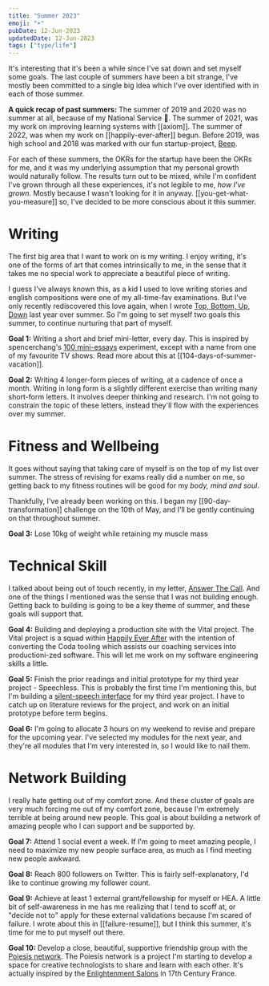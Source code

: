 ```yaml
---
title: "Summer 2023"
emoji: "☀"
pubDate: 12-Jun-2023
updatedDate: 12-Jun-2023
tags: ["type/life"]
---
```


It's interesting that it's been a while since I've sat down and set myself some goals. The last couple of summers have been a bit strange, I've mostly been committed to a single big idea which I've over identified with in each of those summer.

**A quick recap of past summers:**
The summer of 2019 and 2020 was no summer at all, because of my National Service 🖖. The summer of 2021, was my work on improving learning systems with [[axiom]]. The summer of 2022, was when my work on [[happily-ever-after]] begun. Before 2019, was high school and 2018 was marked with our fun startup-project, [Beep](https://beepvoice.app).

For each of these summers, the OKRs for the startup have been the OKRs for me, and it was my underlying assumption that my personal growth would naturally follow. The results turn out to be mixed, while I'm confident I've grown through all these experiences, it's not legible to me, _how I've grown_. Mostly because I wasn't looking for it in anyway. [[you-get-what-you-measure]] so, I've decided to be more conscious about it this summer.

# Writing

The first big area that I want to work on is my writing. I enjoy writing, it's one of the forms of art that comes intrinsically to me, in the sense that it takes me no special work to appreciate a beautiful piece of writing.

I guess I've always known this, as a kid I used to love writing stories and english compositions were one of my all-time-fav examinations. But I've only recently rediscovered this love again, when I wrote [Top, Bottom, Up, Down](https://solderneer.me/letters/top-bottom-up-down/) last year over summer. So I'm going to set myself two goals this summer, to continue nurturing that part of myself.

**Goal 1:** Writing a short and brief mini-letter, every day. This is inspired by spencerchang's [100 mini-essays](https://www.spencerchang.me/experiments/100posts/) experiment, except with a name from one of my favourite TV shows. Read more about this at [[104-days-of-summer-vacation]].

**Goal 2:** Writing 4 longer-form pieces of writing, at a cadence of once a month. Writing in long form is a slightly different exercise than writing many short-form letters. It involves deeper thinking and research. I'm not going to constrain the topic of these letters, instead they'll flow with the experiences over my summer.

# Fitness and Wellbeing

It goes without saying that taking care of myself is on the top of my list over summer. The stress of revising for exams really did a number on me, so getting back to my fitness routines will be good for my _body, mind and soul_.

Thankfully, I've already been working on this. I began my [[90-day-transformation]] challenge on the 10th of May, and I'll be gently continuing on that throughout summer.

**Goal 3:** Lose 10kg of weight while retaining my muscle mass

# Technical Skill

I talked about being out of touch recently, in my letter, [Answer The Call](https://solderneer.me/letters/answer-the-call/). And one of the things I mentioned was the sense that I was not building enough. Getting back to building is going to be a key theme of summer, and these goals will support that.

**Goal 4:** Building and deploying a production site with the Vital project. The Vital project is a squad within [Happily Ever After](https://hea.care) with the intention of converting the Coda tooling which assists our coaching services into productioni-zed software. This will let me work on  my software engineering skills a little.

**Goal 5:** Finish the prior readings and initial prototype for my third year project - Speechless. This is probably the first time I'm mentioning this, but I'm building a [silent-speech interface](https://www.media.mit.edu/publications/alterego-IUI/) for my third year project. I have to catch up on literature reviews for the project, and work on an initial prototype before term begins.

**Goal 6:** I'm going to allocate 3 hours on my weekend to revise and prepare for the upcoming year. I've selected my modules for the next year, and they're all modules that I'm very interested in, so I would like to nail them.

# Network Building

I really hate getting out of my comfort zone. And these cluster of goals are very much forcing me out of my comfort zone, because I'm extremely terrible at being around new people. This goal is about building a network of amazing people who I can support and be supported by.

**Goal 7:** Attend 1 social event a week. If I'm going to meet amazing people, I need to maximize my new people surface area, as much as I find meeting new people awkward.

**Goal 8:** Reach 800 followers on Twitter. This is fairly self-explanatory, I'd like to continue growing my follower count.

**Goal 9:** Achieve at least 1 external grant/fellowship for myself or HEA. A little bit of self-awareness in me has me realizing that I tend to scoff at, or "decide not to" apply for these external validations because I'm scared of failure. I wrote about this in [[failure-resume]], but I think this summer, it's time for me to put myself out there.

**Goal 10:** Develop a close, beautiful, supportive friendship group with the [Poiesis network](https://solderneer.notion.site/solderneer/Poiesis-3dd83fe5802b41979e55cf59da733029). The Poiesis network is a project I'm starting to develop a space for creative technologists to share and learn with each other. It's actually inspired by the [Enlightenment Salons](https://en.wikipedia.org/wiki/Salon_(gathering)) in 17th Century France.